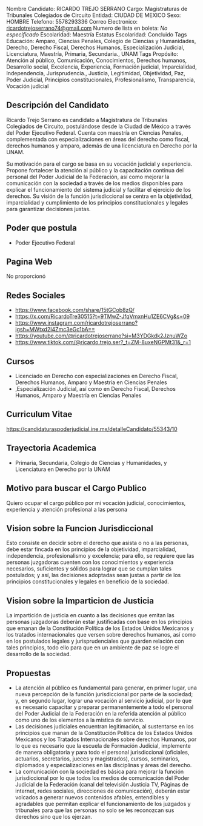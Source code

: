 Nombre Candidato: RICARDO TREJO SERRANO
Cargo: Magistraturas de Tribunales Colegiados de Circuito
Entidad: CIUDAD DE MEXICO
Sexo: HOMBRE
Telefono: 5578293336
Correo Electronico: ricardotrejoserrano74@gmail.com
Numero de lista en boleta: *No especificado*
Escolaridad: Maestría
Estatus Escolaridad: Concluido
Tags Educación: Amparo, Ciencias Penales, Colegio de Ciencias y Humanidades, Derecho, Derecho Fiscal, Derechos Humanos, Especialización Judicial, Licenciatura, Maestría, Primaria, Secundaria., UNAM
Tags Propósito: Atención al público, Comunicación, Conocimientos, Derechos humanos, Desarrollo social, Excelencia, Experiencia, Formación judicial, Imparcialidad, Independencia, Jurisprudencia., Justicia, Legitimidad, Objetividad, Paz, Poder Judicial, Principios constitucionales, Profesionalismo, Transparencia, Vocación judicial


## Descripción del Candidato 

Ricardo Trejo Serrano es candidato a Magistratura de Tribunales Colegiados de Circuito, postulándose desde la Ciudad de México a través del Poder Ejecutivo Federal. Cuenta con maestría en Ciencias Penales, complementada con especializaciones en áreas del derecho como fiscal, derechos humanos y amparo, además de una licenciatura en Derecho por la UNAM.

Su motivación para el cargo se basa en su vocación judicial y experiencia. Propone fortalecer la atención al público y la capacitación continua del personal del Poder Judicial de la Federación, así como mejorar la comunicación con la sociedad a través de los medios disponibles para explicar el funcionamiento del sistema judicial y facilitar el ejercicio de los derechos. Su visión de la función jurisdiccional se centra en la objetividad, imparcialidad y cumplimiento de los principios constitucionales y legales para garantizar decisiones justas.


## Poder que postula

- Poder Ejecutivo Federal


## Pagina Web

No proporcionó


## Redes Sociales

- https://www.facebook.com/share/15tGCob8zQ/
- https://x.com/RicardoTre30515?t=9TMwZ-JfqVmxnHu1ZE6CVg&s=09
- https://www.instagram.com/ricardotrejoserrano?igsh=MWtxd2I4Zmc3eGc1bA==
- https://youtube.com/@ricardotrejoserrano?si=M3YDGkdk2JznuWZo
- https://www.tiktok.com/@ricardo.trejo.ser?_t=ZM-8uxeNGPMt31&_r=1


## Cursos

- Licenciado en Derecho con especializaciones en Derecho Fiscal, Derechos Humanos, Amparo y Maestría en Ciencias Penales
- ,Especialización Judicial, así como en Derecho Fiscal, Derechos Humanos, Amparo y Maestría en Ciencias Penales


## Curriculum Vitae

https://candidaturaspoderjudicial.ine.mx/detalleCandidato/55343/10


## Trayectoria Academica

- Primaria, Secundaria, Colegio de Ciencias y Humanidades, y Licenciatura en Derecho por la UNAM


## Motivo para buscar el Cargo Publico

Quiero ocupar el cargo público por mi vocación judicial, conocimientos, experiencia y atención profesional a las persona


## Vision sobre la Funcion Jurisdiccional

Esto consiste en decidir sobre el derecho que asista o no a las personas, debe estar fincada en los principios de la objetividad, imparcialidad, independencia, profesionalismo y excelencia; para ello, se requiere que las personas juzgadoras cuenten con los conocimientos y experiencia necesarios, suficientes y sólidos para lograr que se cumplan tales postulados; y así, las decisiones adoptadas sean justas a partir de los principios constitucionales y legales en beneficio de la sociedad.


## Vision sobre la Imparticion de Justicia

La impartición de justicia en cuanto a las decisiones que emitan las personas juzgadoras deberán estar justificadas con base en los principios que emanan de la Constitución Política de los Estados Unidos Mexicanos y los tratados internacionales que versen sobre derechos humanos, así como en los postulados legales y jurisprudenciales que guarden relación con tales principios, todo ello para que en un ambiente de paz se logre el desarrollo de la sociedad.


## Propuestas

- La atención al público es fundamental para generar, en primer lugar, una nueva percepción de la función jurisdiccional por parte de la sociedad; y, en segundo lugar, lograr una vocación al servicio judicial, por lo que es necesario capacitar y preparar permanentemente a todo el personal del Poder Judicial de la Federación en la referida atención al público como uno de los elementos a la mística de servicio.
- Las decisiones judiciales encuentran legitimación, al sustentarse en los principios que manan de la Constitución Política de los Estados Unidos Mexicanos y los Tratados Internacionales sobre derechos Humanos, por lo que es necesario que la escuela de Formación Judicial, implemente de manera obligatoria y para todo el personal jurisdiccional (oficiales, actuarios, secretarios, jueces y magistrados), cursos, seminarios, diplomados y especializaciones en las disciplinas y áreas del derecho.
- La comunicación con la sociedad es básica para mejorar la función jurisdiccional por lo que todos los medios de comunicación del Poder Judicial de la Federación (canal del televisión Justicia TV, Páginas de internet, redes sociales, direcciones de comunicación), deberán estar volcados a generar nuevos contenidos afables, entendibles y agradables que permitan explicar el funcionamiento de los juzgados y tribunales para que las personas no solo se les reconozcan sus derechos sino que los ejerzan.

